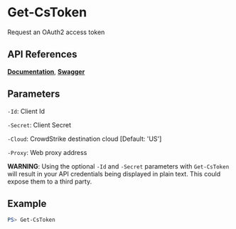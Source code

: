 # Get-CsToken
Request an OAuth2 access token

## API References
**[Documentation](https://falcon.crowdstrike.com/support/documentation/93/oauth2-auth-token-apis#get-an-auth-token)**, **[Swagger](https://assets.falcon.crowdstrike.com/support/api/swagger.html#/oauth2/oauth2AccessToken)**

## Parameters
`-Id`: Client Id

`-Secret`: Client Secret

`-Cloud`: CrowdStrike destination cloud [Default: 'US']

`-Proxy`: Web proxy address

**WARNING**: Using the optional `-Id` and `-Secret` parameters with `Get-CsToken` will result in your API
credentials being displayed in plain text. This could expose them to a third party.

## Example
```powershell
PS> Get-CsToken
```